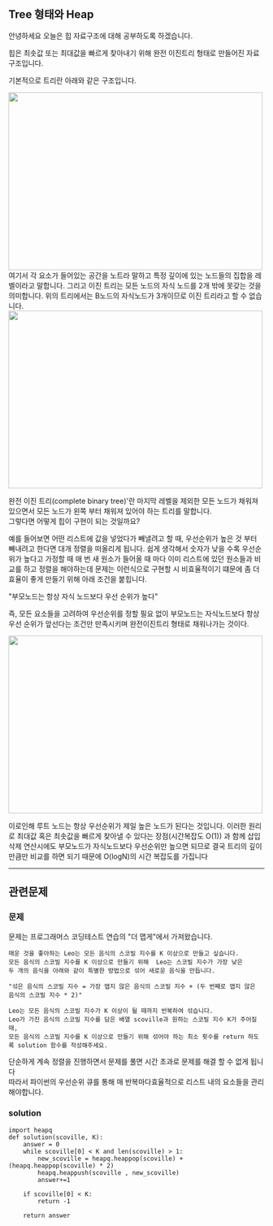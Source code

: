 ## Tree 형태와 Heap

안녕하세요 오늘은 힙 자료구조에 대해 공부하도록 하겠습니다.

힙은 최솟값 또는 최대값을 빠르게 찾아내기 위해 완전 이진트리 형태로 만들어진 자료구조입니다.  

기본적으로 트리란 아래와 같은 구조입니다. 

<img src="https://user-images.githubusercontent.com/65720894/139640230-d7c21cb0-fc4f-4cb0-ba49-0df8b58a285e.png" width="500" height="350">
여기서 각 요소가 들어있는 공간을 노트라 말하고 특정 깊이에 있는 노드들의 집합을 레벨이라고 말합니다.   
그리고 이진 트리는 모든 노드의 자식 노드를 2개 밖에 못갖는 것을 의미합니다. 위의 트리에서는 B노드의 자식노드가 3개이므로
이진 트리라고 할 수 없습니다.

<img src="https://user-images.githubusercontent.com/65720894/139639198-efb22009-b991-40b4-b5d4-6fa084b43f04.png" width="500" height="350">

완전 이진 트리(complete binary tree)'란 마지막 레벨을 제외한 모든 노드가 채워져있으면서 모든 노드가 왼쪽 부터 채워져 있어야 하는 트리를 말합니다.     
그렇다면 어떻게 힙이 구현이 되는 것일까요?

예를 들어보면 어떤 리스트에 값을 넣었다가 빼낼려고 할 때, 우선순위가 높은 것 부터 빼내려고 한다면 대개 정렬을 떠올리게 됩니다. 
쉽게 생각해서 숫자가 낮을 수록 우선순위가 높다고 가정할 때 매 번 새 원소가 들어올 때 마다 이미 리스트에 있던 원소들과 비교를 하고 정렬을 해야하는데
문제는 이런식으로 구현할 시 비효율적이기 떄문에 좀 더 효율이 좋게 만들기 위해 아래 조건을 붙힙니다.   

"부모노드는 항상 자식 노드보다 우선 순위가 높다"

즉, 모든 요소들을 고려하여 우선순위를 정할 필요 없이 부모노드는 자식노드보다 항상 우선 순위가 앞선다는 조건만 만족시키며 완전이진트리 
형태로 채워나가는 것이다.

<img src ="https://user-images.githubusercontent.com/65720894/139639549-01097294-cbbe-428f-ab56-86b56cf94989.png" width ="500" height ="350">

이로인해 루트 노드는 항상 우선순위가 제일 높은 노드가 된다는 것입니다. 이러한 원리로 최대값 혹은 최솟값을 빠르게 찾아낼 수 있다는 장점(시간복잡도 O(1))
과 함께 삽입 삭제 연산시에도 부모노드가 자식노드보다 우선순위만 높으면 되므로 결국 트리의 깊이만큼만 비교를 하면 되기 때문에 O(logN)의 시간 복잡도를 가집니다

---
## 관련문제

### 문제

문제는 프로그래머스 코딩테스트 연습의 "더 맵게"에서 가져왔습니다.
```
매운 것을 좋아하는 Leo는 모든 음식의 스코빌 지수를 K 이상으로 만들고 싶습니다. 
모든 음식의 스코빌 지수를 K 이상으로 만들기 위해  Leo는 스코빌 지수가 가장 낮은 
두 개의 음식을 아래와 같이 특별한 방법으로 섞어 새로운 음식을 만듭니다.

"섞은 음식의 스코빌 지수 = 가장 맵지 않은 음식의 스코빌 지수 + (두 번째로 맵지 않은 음식의 스코빌 지수 * 2)"

Leo는 모든 음식의 스코빌 지수가 K 이상이 될 때까지 반복하여 섞습니다.
Leo가 가진 음식의 스코빌 지수를 담은 배열 scoville과 원하는 스코빌 지수 K가 주어질 때,
모든 음식의 스코빌 지수를 K 이상으로 만들기 위해 섞어야 하는 최소 횟수를 return 하도록 solution 함수를 작성해주세요.
```

단순하게 계속 정렬을 진행하면서 문제를 풀면 시간 초과로 문제를 해결 할 수 없게 됩니다    
따라서 파이썬의 우선순위 큐를 통해 매 반복마다효율적으로 리스트 내의 요소들을 관리 해야합니다.   



### solution
```
import heapq
def solution(scoville, K):
    answer = 0
    while scoville[0] < K and len(scoville) > 1:
        new_scoville = heapq.heappop(scoville) + (heapq.heappop(scoville) * 2)
        heapq.heappush(scoville , new_scoville)
        answer+=1
        
    if scoville[0] < K:
        return -1

    return answer
```

